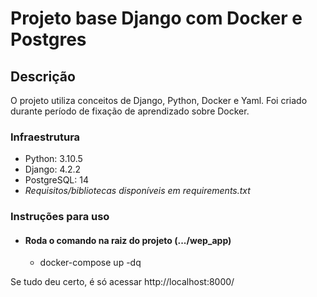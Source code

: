 # Projeto base Django com Docker e Postgres

## Descrição
O projeto utiliza conceitos de Django, Python, Docker e Yaml. Foi criado durante período de fixação de
aprendizado sobre Docker.

### Infraestrutura
  - Python: 3.10.5 
  - Django: 4.2.2 
  - PostgreSQL: 14 
  - _Requisitos/bibliotecas disponíveis em requirements.txt_

### Instruções para uso
  - #### Roda o comando na raiz do projeto (.../wep_app)
    - docker-compose up -dq
  
  Se tudo deu certo, é só acessar http://localhost:8000/